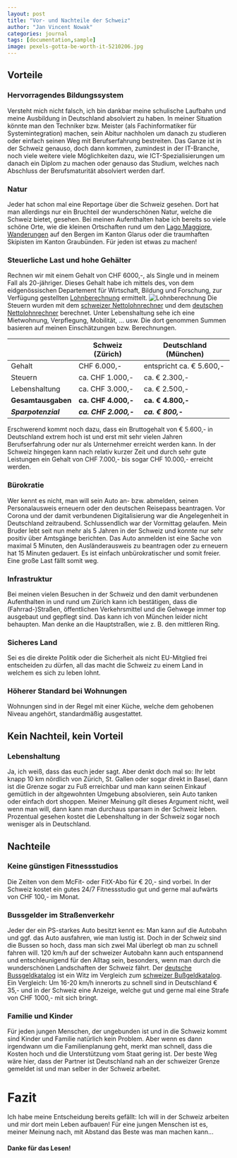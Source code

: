 ```yaml
---
layout: post
title: "Vor- und Nachteile der Schweiz"
author: "Jan Vincent Nowak"
categories: journal
tags: [documentation,sample]
image: pexels-gotta-be-worth-it-5210206.jpg
---
```


## Vorteile

### Hervorragendes Bildungssystem

Versteht mich nicht falsch, ich bin dankbar meine schulische Laufbahn und meine Ausbildung in Deutschland absolviert zu haben. In meiner Situation könnte man den Techniker bzw. Meister (als Fachinformatiker für Systemintegration) machen, sein Abitur nachholen um danach zu studieren oder einfach seinen Weg mit Berufserfahrung bestreiten. Das Ganze ist in der Schweiz genauso, doch dann kommen, zumindest in der IT-Branche, noch viele weitere viele Möglichkeiten dazu, wie ICT-Spezialisierungen um danach ein Diplom zu machen oder genauso das Studium, welches nach Abschluss der Berufsmaturität absolviert werden darf. 

### Natur

Jeder hat schon mal eine Reportage über die Schweiz gesehen. Dort hat man allerdings nur ein Bruchteil der wunderschönen Natur, welche die Schweiz bietet, gesehen. Bei meinen Aufenthalten habe ich bereits so viele schöne Orte, wie die kleinen Ortschaften rund um den [Lago Maggiore](https://de.wikipedia.org/wiki/Lago_Maggiore), [Wanderungen](https://www.outdooractive.com/de/wanderungen/glarus/wanderungen-in-glarus/1433717/) auf den Bergen im Kanton Glarus oder die traumhaften Skipisten im Kanton Graubünden. Für jeden ist etwas zu machen!

### Steuerliche Last und hohe Gehälter

Rechnen wir mit einem Gehalt von CHF 6000,-, als Single und in meinem Fall als 20-jähriger. Dieses Gehalt habe ich mittels des, von dem eidgenössischen Departement für Wirtschaft, Bildung und Forschung, zur Verfügung gestellten [Lohnberechnung](https://entsendung.admin.ch/Lohnrechner/lohnberechnung) ermittelt. 
![Lohnberechnung](https://github.com/janvincentnowak/janvincentnowak.github.io/blob/gh-pages/assets/img/Lohn-in-der-Schweiz.jpg?raw=true)
Die Steuern wurden mit dem [schweizer Nettolohnrechner](https://www.lohncomputer.ch/) und dem [deutschen Nettolohnrechner](https://www.nettolohn.de/) berechnet. Unter Lebenshaltung sehe ich eine Mietwohnung, Verpflegung, Mobilität, ... usw. Die dort genommen Summen basieren auf meinen Einschätzungen bzw. Berechnungen.  

| []() | Schweiz (Zürich) | Deutschland (München) |
| - | - | -|
| Gehalt | CHF 6.000,- | entspricht ca. € 5.600,- |
| Steuern | ca. CHF 1.000,- | ca. € 2.300,- |
| Lebenshaltung | ca. CHF 3.000,- | ca. € 2.500,- |
| **Gesamtausgaben** | **ca. CHF 4.000,-** | **ca. € 4.800,-** |
| **_Sparpotenzial_** | **_ca. CHF 2.000,-_** | **_ca. € 800,-_** |

Erschwerend kommt noch dazu, dass ein Bruttogehalt von € 5.600,- in Deutschland extrem hoch ist und erst mit sehr vielen Jahren Berufserfahrung oder nur als Unternehmer erreicht werden kann. In der Schweiz hingegen kann nach relativ kurzer Zeit und durch sehr gute Leistungen ein Gehalt von CHF 7.000,- bis sogar CHF 10.000,- erreicht werden.

### Bürokratie

Wer kennt es nicht, man will sein Auto an- bzw. abmelden, seinen Personalausweis erneuern oder den deutschen Reisepass beantragen. Vor Corona und der damit verbundenen Digitalisierung war die Angelegenheit in Deutschland zeitraubend. Schlussendlich war der Vormittag gelaufen. Mein Bruder lebt seit nun mehr als 5 Jahren in der Schweiz und konnte nur sehr positiv über Amtsgänge berichten. Das Auto anmelden ist eine Sache von maximal 5 Minuten, den Ausländerausweis zu beantragen oder zu erneuern hat 15 Minuten gedauert. 
Es ist einfach unbürokratischer und somit freier. Eine große Last fällt somit weg.

### Infrastruktur

Bei meinen vielen Besuchen in der Schweiz und den damit verbundenen Aufenthalten in und rund um Zürich kann ich bestätigen, dass die (Fahrrad-)Straßen, öffentlichen Verkehrsmittel und die Gehwege immer top ausgebaut und gepflegt sind. Das kann ich von München leider nicht behaupten. Man denke an die Hauptstraßen, wie z. B. den mittleren Ring.

### Sicheres Land

Sei es die direkte Politik oder die Sicherheit als nicht EU-Mitglied frei entscheiden zu dürfen, all das macht die Schweiz zu einem Land in welchem es sich zu leben lohnt.

### Höherer Standard bei Wohnungen

Wohnungen sind in der Regel mit einer Küche, welche dem gehobenen Niveau angehört, standardmäßig ausgestattet. 

## Kein Nachteil, kein Vorteil

### Lebenshaltung

Ja, ich weiß, dass das euch jeder sagt. Aber denkt doch mal so: Ihr lebt knapp 10 km nördlich von Zürich, St. Gallen oder sogar direkt in Basel, dann ist die Grenze sogar zu Fuß erreichbar und man kann seinen Einkauf gemütlich in der altgewohnten Umgebung absolvieren, sein Auto tanken oder einfach dort shoppen. Meiner Meinung gilt dieses Argument nicht, weil wenn man will, dann kann man durchaus sparsam in der Schweiz leben. Prozentual gesehen kostet die Lebenshaltung in der Schweiz sogar noch wenisger als in Deutschland.

## Nachteile

### Keine günstigen Fitnessstudios

Die Zeiten von dem McFit- oder FitX-Abo für € 20,- sind vorbei. In der Schweiz kostet ein gutes 24/7 Fitnessstudio gut und gerne mal aufwärts von CHF 100,- im Monat.

### Bussgelder im Straßenverkehr

Jeder der ein PS-starkes Auto besitzt kennt es: Man kann auf die Autobahn und ggf. das Auto ausfahren, wie man lustig ist. Doch in der Schweiz sind die Bussen so hoch, dass man sich zwei Mal überlegt ob man zu schnell fahren will. 120 km/h auf der schweizer Autobahn kann auch entspannend und entschleunigend für den Alltag sein, besonders, wenn man durch die wunderschönen Landschaften der Schweiz fährt. Der [deutsche Bussgeldkatalog](https://www.adac.de/verkehr/recht/bussgeld-punkte/bussgeldrechner/) ist ein Witz im Vergleich zum [schweizer Bußgeldkatalog](https://www.ch.ch/de/geschwindigkeitsueberschreitungen/). Ein Vergleich: Um 16-20 km/h innerorts zu schnell sind in Deutschland € 35,- und in der Schweiz eine Anzeige, welche gut und gerne mal eine Strafe von CHF 1000,- mit sich bringt.

### Familie und Kinder

Für jeden jungen Menschen, der ungebunden ist und in die Schweiz kommt sind Kinder und Familie natürlich kein Problem. Aber wenn es  dann irgendwann um die Familienplanung geht, merkt man schnell, dass die Kosten hoch und die Unterstützung vom Staat gering ist. Der beste Weg wäre hier, dass der Partner ist Deutschland nah an der schweizer Grenze gemeldet ist und man selber in der Schweiz arbeitet. 

# Fazit

Ich habe meine Entscheidung bereits gefällt: Ich will in der Schweiz arbeiten und mir dort mein Leben aufbauen! Für eine jungen Menschen ist es, meiner Meinung nach, mit Abstand das Beste was man machen kann...

#### Danke für das Lesen!
